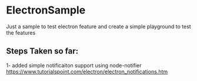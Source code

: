 # ElectronSample
Just a sample to test electron feature and create a simple playground to test the features

## Steps Taken so far:
1- added simple notificaiton support using node-notifier
https://www.tutorialspoint.com/electron/electron_notifications.htm

